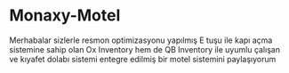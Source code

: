 # Monaxy-Motel

Merhabalar sizlerle resmon optimizasyonu yapılmış E tuşu ile kapı açma sistemine sahip olan Ox Inventory hem de QB Inventory ile uyumlu çalışan ve kıyafet dolabı sistemi entegre edilmiş bir motel sistemini paylaşıyorum
